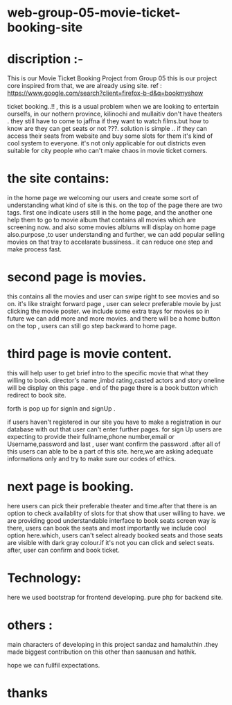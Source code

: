 # web-group-05-movie-ticket-booking-site
# discription :-
This is our Movie Ticket Booking Project from Group 05 this is our project core inspired from that, we are already using site.
ref : https://www.google.com/search?client=firefox-b-d&q=bookmyshow

ticket booking..!! , this is a usual problem when we are looking to entertain ourselfs, in our nothern province, kilinochi and mullaitiv don't have theaters . they still have to come to jaffna if they want to watch films.but how to know are they can get seats or not ???. solution is simple .. if they can access their seats from website and buy some slots for them it's kind of cool system to everyone. it's not only applicable for out districts even suitable for city people who can't make chaos in movie ticket corners.

# the site contains:
in the home page we welcoming our users and create some sort of understanding what kind of site is this. on the top of the page there are two tags. first one indicate users still in the home page, and the another one help them to go to movie album that contains all movies which are screening now. and also some movies alblums will display on home page also.purpose ,to user understanding and further, we can add popular selling movies on that tray to accelarate bussiness.. it can reduce one step and make process fast.

# second page is movies.

this contains all the movies and user can swipe right to see movies and so on. it's like straight forward page , user can selecr preferable movie by just clicking the movie poster. we include some extra trays for movies so in future we can add more and more movies. and there will be a home button on the top , users can still go step backward to home page.

# third page is movie content.

this will help user to get brief intro to the specific movie that what they willing to book. director's name ,imbd rating,casted actors and story oneline will be display on this page . end of the page there is a book button which redirect to book site.

forth is pop up for signIn and signUp .

if users haven't registered in our site you have to make a registration in our database with out that user can't enter further pages. for sign Up users are expecting to provide their fullname,phone number,email or Username,password and last , user want confirm the password .after all of this users can able to be a part of this site. here,we are asking adequate informations only and try to make sure our codes of ethics.

# next page is booking.

here users can pick their preferable theater and time.after that there is an option to check availablity of slots for that show that user willing to have. we are providing good understandable interface to book seats screen way is there, users can book the seats and most importantly we include cool option here.which, users can't select already booked seats and those seats are visible with dark gray colour.if it's not you can click and select seats. after, user can confirm and book ticket.

# Technology:
here we used bootstrap for frontend developing. pure php for backend site.

# others :
main characters of developing in this project sandaz and hamaluthin .they made biggest contribution on this other than saanusan and hathik.

hope we can fullfil expectations.

# thanks

